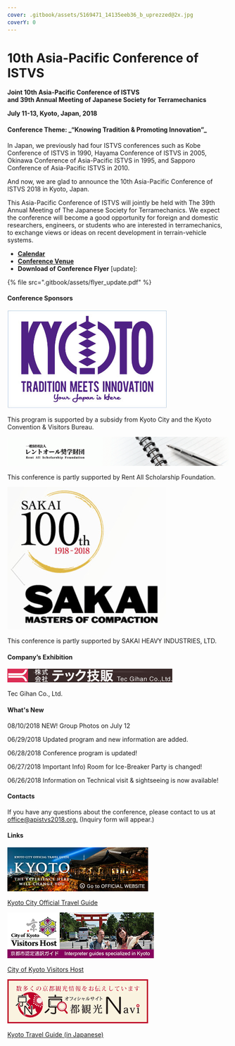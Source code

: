 ```yaml
---
cover: .gitbook/assets/5169471_14135eeb36_b_uprezzed@2x.jpg
coverY: 0
---
```


# 10th Asia-Pacific Conference of ISTVS

**Joint 10th Asia-Pacific Conference of ISTVS**\
**and 39th Annual Meeting of Japanese Society for Terramechanics**

**July 11-13, Kyoto, Japan, 2018**

#### **Conference Theme: **_**“Knowing Tradition & Promoting Innovation”**_

In Japan, we previously had four ISTVS conferences such as Kobe Conference of ISTVS in 1990, Hayama Conference of ISTVS in 2005, Okinawa Conference of Asia-Pacific ISTVS in 1995, and Sapporo Conference of Asia-Pacific ISTVS in 2010.

And now, we are glad to announce the 10th Asia-Pacific Conference of ISTVS 2018 in Kyoto, Japan.

This Asia-Pacific Conference of ISTVS will jointly be held with The 39th Annual Meeting of The Japanese Society for Terramechanics. We expect the conference will become a good opportunity for foreign and domestic researchers, engineers, or students who are interested in terramechanics, to exchange views or ideas on recent development in terrain-vehicle systems.

* ****[**Calendar**](conference.md)****
* ****[**Conference Venue**](venue.md)****
* **Download of Conference Flyer** \[update]:

{% file src=".gitbook/assets/flyer_update.pdf" %}

#### Conference Sponsors

![](<.gitbook/assets/image (10).png>)

This program is supported by a subsidy from Kyoto City and the Kyoto Convention & Visitors Bureau.



![](<.gitbook/assets/image (9).png>)

This conference is partly supported by Rent All Scholarship Foundation.



![](<.gitbook/assets/image (4).png>)

This conference is partly supported by SAKAI HEAVY INDUSTRIES, LTD.

#### Company’s Exhibition

![](<.gitbook/assets/image (9) (1).png>)

Tec Gihan Co., Ltd.&#x20;

#### What's New

08/10/2018 NEW! Group Photos on July 12

06/29/2018 Updated program and new information are added.

06/28/2018 Conference program is updated!

06/27/2018 Important Info) Room for Ice-Breaker Party is changed!

06/26/2018 Information on Technical visit & sightseeing is now available!

#### **Contacts**

If you have any questions about the conference, please contact to us at [office@apistvs2018.org.](https://form.jotform.me/72901881633459) (Inquiry form will appear.)

#### Links

![](<.gitbook/assets/image (11).png>)

[Kyoto City Official Travel Guide](https://kyoto.travel/en)



![](<.gitbook/assets/image (3).png>)

[City of Kyoto Visitors Host](https://www.kyotovisitorshost.com/en/)



![](<.gitbook/assets/image (1) (1).png>)

[Kyoto Travel Guide (in Japanese)](https://kanko.city.kyoto.lg.jp)

